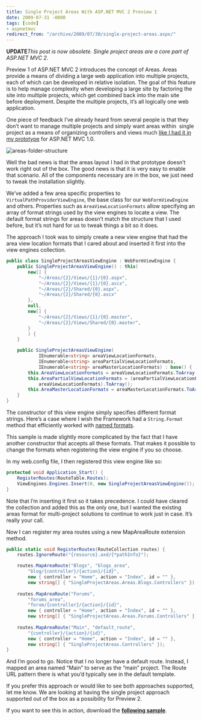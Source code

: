 ```yaml
---
title: Single Project Areas With ASP.NET MVC 2 Preview 1
date: 2009-07-31 -0800
tags: [code]
- aspnetmvc
redirect_from: "/archive/2009/07/30/single-project-areas.aspx/"
---
```


**UPDATE***This post is now obsolete. Single project areas are a core
part of ASP.NET MVC 2.*

Preview 1 of ASP.NET MVC 2 introduces the concept of Areas. Areas
provide a means of dividing a large web application into multiple
projects, each of which can be developed in relative isolation. The goal
of this feature is to help manage complexity when developing a large
site by factoring the site into multiple projects, which get combined
back into the main site before deployment. Despite the multiple
projects, it’s all logically one web application.

One piece of feedback I’ve already heard from several people is that
they don’t want to manage multiple projects and simply want areas
within  single project as a means of organizing controllers and views
much [like I had it in my
prototype](https://haacked.com/archive/2008/11/04/areas-in-aspnetmvc.aspx "Grouping Controllers")
for ASP.NET MVC 1.0.

![areas-folder-structure](https://haacked.com/images/haacked_com/WindowsLiveWriter/36ef165d4ea4_ED92/areas-folder-structure_6.png "areas-folder-structure")

Well the bad news is that the areas layout I had in that prototype
doesn’t work right out of the box. The good news is that it is very easy
to enable that scenario. All of the components necessary are in the box,
we just need to tweak the installation slightly.

We’ve added a few area specific properties to
`VirtualPathProviderViewEngine`, the base class for our
`WebFormViewEngine` and others. Properties such as
`AreaViewLocationFormats` allow specifying an array of format strings
used by the view engines to locate a view. The default format strings
for areas doesn’t match the structure that I used before, but it’s not
hard for us to tweak things a bit so it does.

The approach I took was to simply create a new view engine that had the
area view location formats that I cared about and inserted it first into
the view engines collection.

```csharp
public class SingleProjectAreasViewEngine : WebFormViewEngine {
    public SingleProjectAreasViewEngine() : this(
        new[] {
            "~/Areas/{2}/Views/{1}/{0}.aspx",
            "~/Areas/{2}/Views/{1}/{0}.ascx",
            "~/Areas/{2}/Shared/{0}.aspx",
            "~/Areas/{2}/Shared/{0}.ascx"
        },
        null,
        new[] {
            "~/Areas/{2}/Views/{1}/{0}.master",
            "~/Areas/{2}/Views/Shared/{0}.master",
        }
        ) {
    }

    public SingleProjectAreasViewEngine(
            IEnumerable<string> areaViewLocationFormats, 
            IEnumerable<string> areaPartialViewLocationFormats, 
            IEnumerable<string> areaMasterLocationFormats) : base() {
        this.AreaViewLocationFormats = areaViewLocationFormats.ToArray();
        this.AreaPartialViewLocationFormats = (areaPartialViewLocationFormats ?? 
            areaViewLocationFormats).ToArray();
        this.AreaMasterLocationFormats = areaMasterLocationFormats.ToArray();
    }
}
```

The constructor of this view engine simply specifies different format
strings. Here’s a case where I wish the Framework had a `String.Format`
method that efficiently worked with [named
formats](https://haacked.com/archive/2009/01/04/fun-with-named-formats-string-parsing-and-edge-cases.aspx "Named Formats").

This sample is made slightly more complicated by the fact that I have
another constructor that accepts all these formats. That makes it
possible to change the formats when registering the view engine if you
so choose.

In my web.config file, I then registered this view engine like so:

```csharp
protected void Application_Start() {
    RegisterRoutes(RouteTable.Routes);
    ViewEngines.Engines.Insert(0, new SingleProjectAreasViewEngine());
}
```

Note that I’m inserting it first so it takes precedence. I could have
cleared the collection and added this as the only one, but I wanted the
existing areas format for multi-project solutions to continue to work
just in case. It’s really your call.

Now I can register my area routes using a new MapAreaRoute extension
method.

```csharp
public static void RegisterRoutes(RouteCollection routes) {
    routes.IgnoreRoute("{resource}.axd/{*pathInfo}");

    routes.MapAreaRoute("Blogs", "blogs_area", 
        "blog/{controller}/{action}/{id}", 
        new { controller = "Home", action = "Index", id = "" }, 
        new string[] { "SingleProjectAreas.Areas.Blogs.Controllers" });
    
    routes.MapAreaRoute("Forums", 
        "forums_area", 
        "forum/{controller}/{action}/{id}", 
        new { controller = "Home", action = "Index", id = "" }, 
        new string[] { "SingleProjectAreas.Areas.Forums.Controllers" });
    
    routes.MapAreaRoute("Main", "default_route", 
        "{controller}/{action}/{id}", 
        new { controller = "Home", action = "Index", id = "" }, 
        new string[] { "SingleProjectAreas.Controllers" });
}
```

And I’m good to go. Notice that I no longer have a default route.
Instead, I mapped an area named “Main” to serve as the “main” project.
The Route URL pattern there is what you’d typically see in the default
template.

If you prefer this approach or would like to see both approaches
supported, let me know. We are looking at having the single project
approach supported out of the box as a possibility for Preview 2.

If you want to see this in action, download the **[following
sample](https://haacked.com/code/SingleProjectAreas.zip "Single Project Areas Demo")**.

